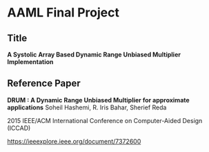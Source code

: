 # AAML Final Project
## Title
**A Systolic Array Based Dynamic Range Unbiased Multiplier Implementation**

##  Reference Paper
**DRUM : A Dynamic Range Unbiased Multiplier for approximate applications**
Soheil Hashemi, R. Iris Bahar, Sherief Reda 

2015 IEEE/ACM International Conference on Computer-Aided Design (ICCAD) 

https://ieeexplore.ieee.org/document/7372600



